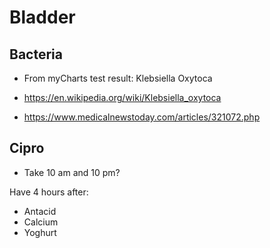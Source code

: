 # Bladder

## Bacteria

* From myCharts test result: Klebsiella Oxytoca

* https://en.wikipedia.org/wiki/Klebsiella_oxytoca
* https://www.medicalnewstoday.com/articles/321072.php

## Cipro

* Take 10 am and 10 pm?

Have 4 hours after:

* Antacid
* Calcium
* Yoghurt
